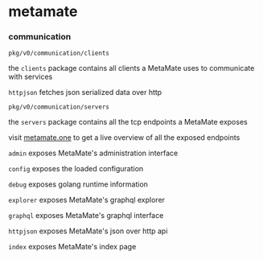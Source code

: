 # metamate


### communication

`pkg/v0/communication/clients`

the `clients` package contains all clients a MetaMate uses to communicate with services

`httpjson` fetches json serialized data over http

`pkg/v0/communication/servers`

the `servers` package contains all the tcp endpoints a MetaMate exposes

visit [metamate.one](http://metamate.one/) to get a live overview of all the exposed endpoints

`admin` exposes MetaMate's administration interface

`config` exposes the loaded configuration

`debug` exposes golang runtime information

`explorer` exposes MetaMate's graphql explorer

`graphql` exposes MetaMate's graphql interface

`httpjson` exposes MetaMate's json over http api

`index` exposes MetaMate's index page